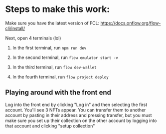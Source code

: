 # Steps to make this work:

Make sure you have the latest version of FCL: https://docs.onflow.org/flow-cli/install/

Next, open 4 terminals (lol)

1. In the first terminal, run `npm run dev`

2. In the second terminal, run `flow emulator start -v`

3. In the third terminal, run `flow dev-wallet`

4. In the fourth terminal, run `flow project deploy`

## Playing around with the front end

Log into the front end by clicking "Log in" and then selecting the first account. You'll see 3 NFTs appear. You can transfer them to another account by pasting in their address and pressing transfer, but you must make sure you set up their collection on the other account by logging into that account and clicking "setup collection"